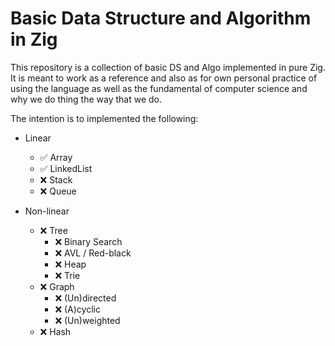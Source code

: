 # Basic Data Structure and Algorithm in Zig

This repository is a collection of basic DS and Algo implemented in pure Zig. It is meant to work as a reference and also as for own personal practice of using the language as well as the fundamental of computer science and why we do thing the way that we do.

The intention is to implemented the following:
- Linear
    - ✅ Array 
    - ✅ LinkedList
    - ❌ Stack
    - ❌ Queue

- Non-linear
    - ❌ Tree
        - ❌ Binary Search
        - ❌ AVL / Red-black
        - ❌ Heap
        - ❌ Trie
    - ❌ Graph
        - ❌ (Un)directed
        - ❌ (A)cyclic
        - ❌ (Un)weighted
    - ❌ Hash
